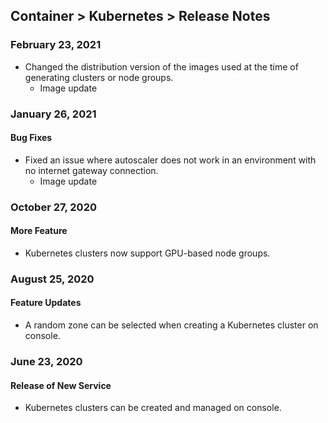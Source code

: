 ## Container > Kubernetes > Release Notes

### February 23, 2021

* Changed the distribution version of the images used at the time of generating clusters or node groups.
  * Image update

### January 26, 2021

#### Bug Fixes

* Fixed an issue where autoscaler does not work in an environment with no internet gateway connection.
  * Image update
  
### October 27, 2020
#### More Feature
* Kubernetes clusters now support GPU-based node groups.

### August 25, 2020
#### Feature Updates
* A random zone can be selected when creating a Kubernetes cluster on console.

### June 23, 2020
#### Release of New Service 
* Kubernetes clusters can be created and managed on console. 
